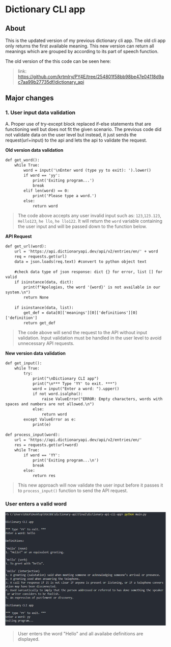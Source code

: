 # Dictionary CLI app

## About
This is the updated version of my previous dictionary cli app. The old cli app only returns the first available meaning. This new version can return all meanings which are grouped by according to its part of speech function.

The old version of the this code can be seen here:
> link: https://github.com/krtmlry/PY4E/tree/254801f58bb98be47e04118d9ac7aa99b27735df/dictionary_api

## Major changes
### 1. User input data validation
A. Proper use of try-except block replaced if-else statements that are functioning well but does not fit the given scenario. The previous code did not validate data on the user level but instead, it just sends the request(url+input) to the api and lets the api to validate the request.

**Old version data validation**
```
def get_word():
    while True:
        word = input('\nEnter word (type yy to exit): ').lower()
        if word == 'yy':
            print('Exiting program...')
            break
        elif len(word) == 0:
            print('Please type a word.')
        else:
            return word
```
>The code above accepts any user invalid input such as:
`123`,`123.123`, `Hello123`, `he llo`, `he llo122`.
It will return the `word` variable containing the user input and will be passed down to the function below.

**API Request**
```
def get_url(word):
    url = 'https://api.dictionaryapi.dev/api/v2/entries/en/' + word
    req = requests.get(url)
    data = json.loads(req.text) #convert to python object text
    
    #check data type of json response: dict {} for error, list [] for valid
    if isinstance(data, dict):
        print(f"Apologies, the word '{word}' is not available in our system.\n")
        return None

    if isinstance(data, list):
        get_def = data[0]['meanings'][0]['definitions'][0]['definition']
        return get_def
```
> The code above will send the request to the API without input validation. Input validation must be handled in the user level to avoid unnecessary API requests.

**New version data validation**
```
def get_input():
    while True:
        try:
            print("\nDictionary CLI app")
            print("\n*** Type 'YY' to exit. ***")
            word = input("Enter a word: ").upper()
            if not word.isalpha():
                raise ValueError("ERROR: Empty characters, words with spaces and numbers are not allowed.\n")
            else:
                return word
        except ValueError as e:
            print(e)
            
def process_input(word):
    url = 'https://api.dictionaryapi.dev/api/v2/entries/en/'
    res = requests.get(url+word)
    while True:
        if word == 'YY':
            print('Exiting program...\n')
            break
        else:
            return res
```
> This new approach will now validate the user input before it passes it to `process_input()` function to send the API request.

### User enters a valid word
![new-main-flow](https://github.com/krtmlry/dictionary-api-cli-app/blob/main/img/new-main-flow.png)
> User enters the word "Hello" and all availabe definitions are displayed.